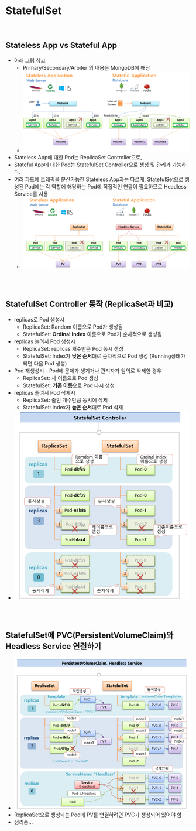 # StatefulSet

<br>

## Stateless App vs Stateful App
* 아래 그림 참고
  * Primary/Secondary/Arbiter 의 내용은 MongoDB에 해당
  * ![](2025-01-05-23-23-25.png)
* Stateless App에 대한 Pod는 ReplicaSet Controller으로,
* Stateful App에 대한 Pod는 StatefulSet Controller으로 생성 및 관리가 가능하다.
* 여러 파드에 트래픽을 분산가능한 Stateless App과는 다르게, StatefulSet으로 생성된 Pod에는 각 역할에 해당하는 Pod에 직접적인 연결이 필요하므로 Headless Service를 사용
  * ![](2025-01-05-23-34-12.png)

<br><br>

## StatefulSet Controller 동작 (ReplicaSet과 비교)
* replicas로 Pod 생성시
  * ReplicaSet: Random 이름으로 Pod가 생성됨
  * StatefulSet: **Ordinal Index** 이름으로 Pod가 순차적으로 생성됨
* replicas 늘려서 Pod 생성시
  * ReplicaSet: replicas 개수만큼 Pod 동시 생성
  * StatefulSet: Index가 **낮은 순서**대로 순차적으로 Pod 생성 (Running상태가 되면 다음 Pod 생성)
* Pod 재생성시 - Pod에 문제가 생기거나 관리자가 임의로 삭제한 경우
  * ReplicaSet: 새 이름으로 Pod 생성
  * StatefulSet: **기존 이름**으로 Pod 다시 생성
* replicas 줄여서 Pod 삭제시
  * ReplicaSet: 줄인 개수만큼 동시에 삭제
  * StatefulSet: Index가 **높은 순서**대로 Pod 삭제
* ![](2025-01-06-09-18-56.png)

<br><br>

## StatefulSet에 PVC(PersistentVolumeClaim)와 Headless Service 연결하기
* ![](2025-01-07-09-18-59.png)
* ReplicaSet으로 생성되는 Pod에 PV를 연결하려면 PVC가 생성되어 있어야 함
* 정리중...